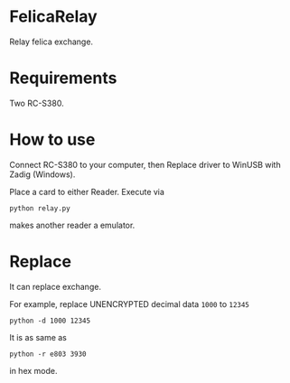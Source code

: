 # FelicaRelay
Relay felica exchange.

# Requirements
Two RC-S380.

# How to use
Connect RC-S380 to your computer, then Replace driver to WinUSB with Zadig (Windows).

Place a card to either Reader. Execute via

`python relay.py`

makes another reader a emulator.

# Replace
It can replace exchange.

For example, replace UNENCRYPTED decimal data `1000` to `12345`

`python -d 1000 12345`

It is as same as

`python -r e803 3930`

in hex mode.
